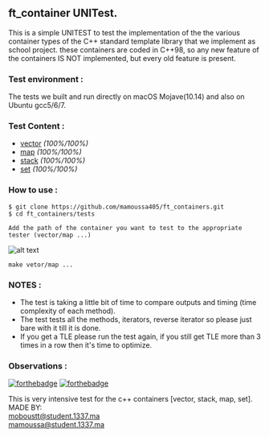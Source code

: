 ## ft_container UNITest.

This is a simple UNITEST to test the implementation of the the various container types of the C++ standard
template library that we implement as school project.
these containers are coded in C++98, so any new feature of the containers IS NOT
implemented, but every old feature is present.

### Test environment :
The tests we built and run directly on macOS Mojave(10.14) and also on Ubuntu gcc5/6/7.

### Test Content : 

  * [vector](https://github.com/mamoussa405/ft_containers/tree/main/vector) *(100%/100%)*
  * [map](https://github.com/mamoussa405/ft_containers/tree/main/map) *(100%/100%)*
  * [stack](https://github.com/mamoussa405/ft_containers/tree/main/stack) *(100%/100%)*
  * [set](https://github.com/mamoussa405/ft_containers/tree/main/set) *(100%/100%)*

### How to use :

```
$ git clone https://github.com/mamoussa405/ft_containers.git
$ cd ft_containers/tests
```

```
Add the path of the container you want to test to the appropriate tester (vector/map ...)
```
![alt text](https://github.com/mamoussa405/ft_containers/blob/main/tests/img/img1)


```
make vetor/map ...
```
### NOTES :
- The test is taking a little bit of time to compare outputs and timing (time complexity of each method).  
- The test tests all the methods, iterators, reverse iterator so please just bare with it till it is done.  
- If you get a TLE please run the test again, if you still get TLE more than 3 times in a row then it's time to optimize.  


### Observations : 

[![forthebadge](https://forthebadge.com/images/badges/made-with-c-plus-plus.svg)](https://forthebadge.com)
[![forthebadge](https://forthebadge.com/images/badges/built-with-love.svg)](https://forthebadge.com)

This is very intensive test for the c++ containers [vector, stack, map, set].  
MADE BY:  
moboustt@student.1337.ma  
mamoussa@student.1337.ma  

